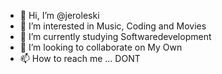 - 👋 Hi, I’m @jeroleski
- 👀 I’m interested in Music, Coding and Movies
- 🌱 I’m currently studying Softwaredevelopment
- 💞️ I’m looking to collaborate on My Own
- 📫 How to reach me ... DONT

<!---
jeroleski/jeroleski is a ✨ special ✨ repository because its `README.md` (this file) appears on your GitHub profile.
You can click the Preview link to take a look at your changes.
--->
